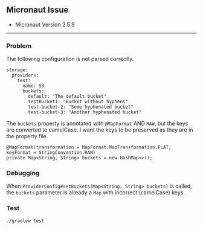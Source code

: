 ## Micronaut Issue

- Micronaut Version 2.5.9
---

### Problem

The following configuration is not parsed correctly.

```
storage:
  providers:
    test:
      name: S3
      buckets:
        default: "The default bucket"
        testBucket1: "Bucket without hyphens"
        test-bucket-2: "Some hyphenated bucket"
        test-bucket-3: "Another hyphenated bucket"
```

The `buckets` property is annotated with `@MapFormat` AND `RAW`, but the keys are converted to camelCase.
I want the keys to be preserved as they are in the property file.

```
@MapFormat(transformation = MapFormat.MapTransformation.FLAT, keyFormat = StringConvention.RAW)
private Map<String, String> buckets = new HashMap<>();
```
### Debugging

When `ProviderConfig#setBuckets(Map<String, String> buckets)` is called, the `buckets` parameter is already a `Map` with incorrect (camelCase) keys.

### Test

```
./gradlew test
```
